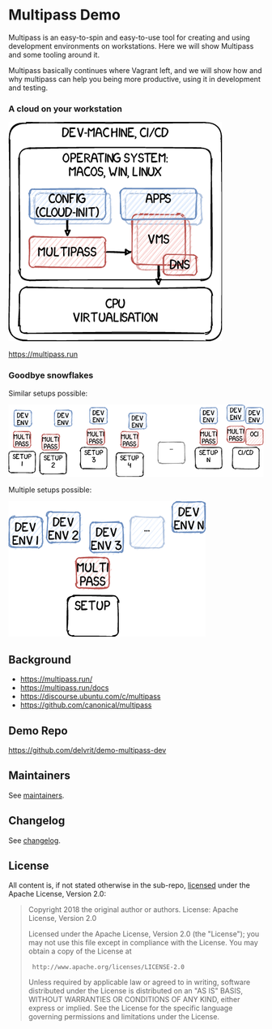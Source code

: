 # Multipass Demo

Multipass is an easy-to-spin and easy-to-use tool for creating and using development environments on workstations. Here we will show Multipass and some tooling around it.

Multipass basically continues where Vagrant left, and we will show how and why multipass can help you being more productive, using it in development and testing.

### A cloud on your workstation

![](res/img/arch-overview.png)

https://multipass.run

### Goodbye snowflakes

Similar setups possible:

![](res/img/dev-overview-01.png)

Multiple setups possible:

![](res/img/dev-overview-02.png)

## Background

- https://multipass.run/
- https://multipass.run/docs
- https://discourse.ubuntu.com/c/multipass
- https://github.com/canonical/multipass

## Demo Repo

https://github.com/delvrit/demo-multipass-dev

## Maintainers

See [maintainers](MAINTAINERS.md).

## Changelog

See [changelog](CHANGELOG.md).

## License

All content is, if not stated otherwise in the sub-repo, [licensed](LICENSE.md) under the Apache License, Version 2.0:

> Copyright 2018 the original author or authors.
> License: Apache License, Version 2.0
>
> Licensed under the Apache License, Version 2.0 (the "License");
> you may not use this file except in compliance with the License.
> You may obtain a copy of the License at
>
>      http://www.apache.org/licenses/LICENSE-2.0
>
> Unless required by applicable law or agreed to in writing, software
> distributed under the License is distributed on an "AS IS" BASIS,
> WITHOUT WARRANTIES OR CONDITIONS OF ANY KIND, either express or implied.
> See the License for the specific language governing permissions and
> limitations under the License.
